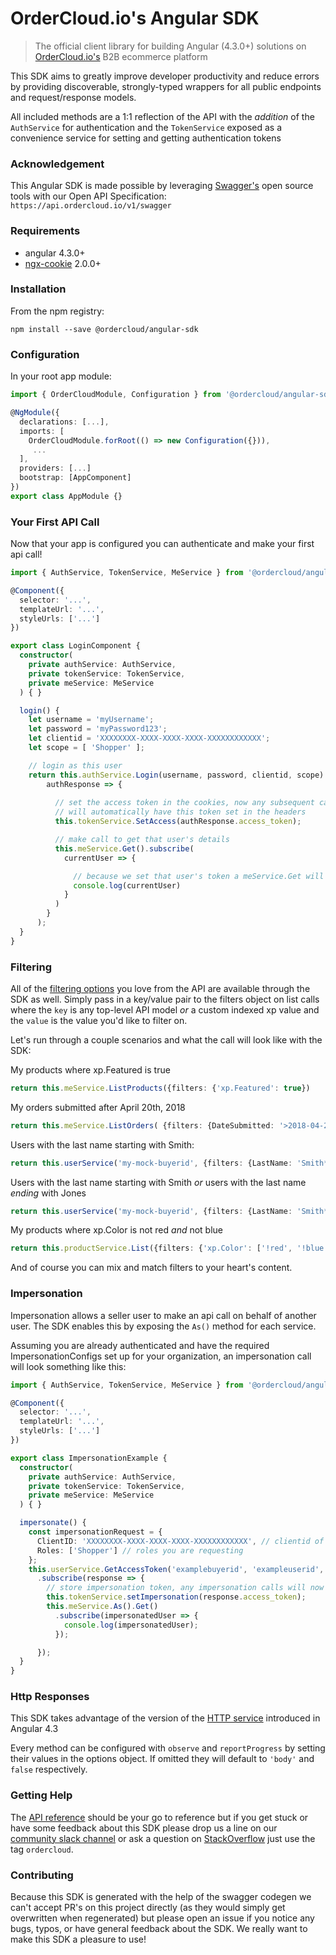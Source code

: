 # OrderCloud.io's Angular SDK

> The official client library for building Angular (4.3.0+) solutions on [OrderCloud.io's](https://developer.ordercloud.io/documentation) B2B ecommerce platform

This SDK aims to greatly improve developer productivity and reduce errors by providing discoverable, strongly-typed wrappers for all public endpoints and request/response models.

All included methods are a 1:1 reflection of the API with the *addition* of the `AuthService` for authentication and the `TokenService` exposed as a convenience service for setting and getting authentication tokens

### Acknowledgement

This Angular SDK is made possible by leveraging [Swagger's](https://swagger.io/) open source tools with our Open API Specification: `https://api.ordercloud.io/v1/swagger`

### Requirements
* angular 4.3.0+
* [ngx-cookie](https://github.com/salemdar/ngx-cookie) 2.0.0+

### Installation

From the npm registry:

```
npm install --save @ordercloud/angular-sdk
```

### Configuration

In your root app module:

```typescript
import { OrderCloudModule, Configuration } from '@ordercloud/angular-sdk';

@NgModule({
  declarations: [...],
  imports: [
    OrderCloudModule.forRoot(() => new Configuration({})),
     ...
  ],
  providers: [...]
  bootstrap: [AppComponent]
})
export class AppModule {}
```

### Your First API Call

Now that your app is configured you can authenticate and make your
first api call!

```typescript
import { AuthService, TokenService, MeService } from '@ordercloud/angular-sdk';

@Component({
  selector: '...',
  templateUrl: '...',
  styleUrls: ['...']
})

export class LoginComponent {
  constructor(
    private authService: AuthService,
    private tokenService: TokenService,
    private meService: MeService
  ) { }

  login() {
    let username = 'myUsername';
    let password = 'myPassword123';
    let clientid = 'XXXXXXXX-XXXX-XXXX-XXXX-XXXXXXXXXXXX';
    let scope = [ 'Shopper' ];

    // login as this user
    return this.authService.Login(username, password, clientid, scope).subscribe(
        authResponse => {
          
          // set the access token in the cookies, now any subsequent calls to the api
          // will automatically have this token set in the headers
          this.tokenService.SetAccess(authResponse.access_token);

          // make call to get that user's details
          this.meService.Get().subscribe(
            currentUser => {

              // because we set that user's token a meService.Get will return details for that user
              console.log(currentUser)
            }
          )
        }
      );
  }
}
```
### Filtering

All of the [filtering options](https://developer.ordercloud.io/documentation/platform-guides/basic-api-features/filtering)  you love from the API are available through the SDK as well. Simply pass in a key/value pair to the filters object on list calls where the `key` is any top-level API model *or* a custom indexed xp value and the `value` is the value you'd like to filter on.

Let's run through a couple scenarios and what the call will look like with the SDK:

My products where xp.Featured is true
``` typescript
return this.meService.ListProducts({filters: {'xp.Featured': true})
```

My orders submitted after April 20th, 2018
```typescript
return this.meService.ListOrders( {filters: {DateSubmitted: '>2018-04-20'}})
```

Users with the last name starting with Smith:
``` typescript
return this.userService('my-mock-buyerid', {filters: {LastName: 'Smith*'})
```

Users with the last name starting with Smith *or* users with the last name *ending* with Jones 
```typescript
return this.userService('my-mock-buyerid', {filters: {LastName: 'Smith*|*Jones'}})
```

My products where xp.Color is not red *and* not blue
```typescript
return this.productService.List({filters: {'xp.Color': ['!red', '!blue']}});
```

And of course you can mix and match filters to your heart's content.

### Impersonation

Impersonation allows a seller user to make an api call on behalf of another user. The SDK enables this by exposing the `As()` method for each service. 

Assuming you are already authenticated and have the required ImpersonationConfigs set up for your organization, an impersonation call will look something like this:

```typescript
import { AuthService, TokenService, MeService } from '@ordercloud/angular-sdk';

@Component({
  selector: '...',
  templateUrl: '...',
  styleUrls: ['...']
})

export class ImpersonationExample {
  constructor(
    private authService: AuthService,
    private tokenService: TokenService,
    private meService: MeService
  ) { }

  impersonate() {
    const impersonationRequest = {
      ClientID: 'XXXXXXXX-XXXX-XXXX-XXXX-XXXXXXXXXXXX', // clientid of the user to impersonate
      Roles: ['Shopper'] // roles you are requesting
    };
    this.userService.GetAccessToken('examplebuyerid', 'exampleuserid', impersonationRequest)
      .subscribe(response => {
        // store impersonation token, any impersonation calls will now use this token
        this.tokenService.setImpersonation(response.access_token);
        this.meService.As().Get()
          .subscribe(impersonatedUser => {
            console.log(impersonatedUser);
          });

      });
  }
}
```

### Http Responses
This SDK takes advantage of the version of the [HTTP service](https://blog.angularindepth.com/the-new-angular-httpclient-api-9e5c85fe3361) introduced in Angular 4.3

Every method can be configured with `observe` and `reportProgress` by setting their values in the options object. If omitted they will default to `'body'` and `false` respectively.

### Getting Help

The [API reference](https://developer.ordercloud.io/documentation/api-reference) should be your go to reference but if you get stuck or have some feedback about this SDK please drop us a line on our [community slack channel](https://developer.ordercloud.io/community) or ask a question on [StackOverflow](https://stackoverflow.com/questions/tagged/ordercloud) just use the tag `ordercloud`.


### Contributing

Because this SDK is generated with the help of the swagger codegen we can't accept PR's on this project directly (as they would simply get overwritten when regenerated) but please open an issue if you notice any bugs, typos, or have general feedback about the SDK. We really want to make this SDK a pleasure to use!